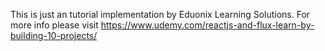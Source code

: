 This is just an tutorial implementation by Eduonix Learning Solutions. 
For more info please visit https://www.udemy.com/reactjs-and-flux-learn-by-building-10-projects/
